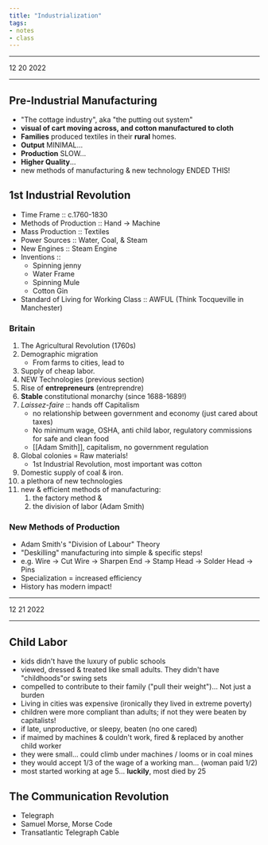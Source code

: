 ```yaml
---
title: "Industrialization"
tags:
- notes
- class
---
```


--- 
12 20 2022

---

## Pre-Industrial Manufacturing
- "The cottage industry", aka "the putting out system"
- **visual of cart moving across, and cotton manufactured to cloth**
- **Families** produced textiles in their **rural** homes.
- **Output** MINIMAL...
- **Production** SLOW...
- **Higher Quality**...
- new methods of manufacturing & new technology ENDED THIS!
## 1st Industrial Revolution
- Time Frame :: c.1760-1830
- Methods of Production :: Hand -> Machine
- Mass Production :: Textiles
- Power Sources :: Water, Coal, & Steam
- New Engines :: Steam Engine
- Inventions ::
	- Spinning jenny
	- Water Frame
	- Spinning Mule
	- Cotton Gin
- Standard of Living for Working Class :: AWFUL (Think Tocqueville in Manchester)
### Britain
1. The Agricultural Revolution (1760s)
2. Demographic migration
	- From farms to cities, lead to
3. Supply of cheap labor.
4. NEW Technologies (previous section)
5. Rise of **entrepreneurs** (entreprendre)
6. **Stable** constitutional monarchy (since 1688-1689!)
7. *Laissez-faire* :: hands off Capitalism
	- no relationship between government and economy (just cared about taxes)
	- No minimum wage, OSHA, anti child labor, regulatory commissions for safe and clean food
	- [[Adam Smith]], capitalism, no government regulation
8. Global colonies = Raw materials!
	- 1st Industrial Revolution, most important was cotton
9. Domestic supply of coal & iron.
10. a plethora of new technologies
11. new & efficient methods of manufacturing:
	1. the factory method &
	2. the division of labor (Adam Smith)
### New Methods of Production
- Adam Smith's "Division of Labour" Theory
- "Deskilling" manufacturing into simple & specific steps!
- e.g. Wire -> Cut Wire -> Sharpen End -> Stamp Head -> Solder Head -> Pins
- Specialization = increased efficiency
- History has modern impact!
--- 
12 21 2022

---
## Child Labor
- kids didn't have the luxury of public schools
- viewed, dressed & treated like small adults. They didn't have "childhoods"or swing sets
- compelled to contribute to their family ("pull their weight")... Not just a burden
- Living in cities was expensive (ironically they lived in extreme poverty)
- children were more compliant than adults; if not they were beaten by capitalists!
- if late, unproductive, or sleepy, beaten (no one cared)
- if maimed by machines & couldn't work, fired & replaced by another child worker
- they were small... could climb under machines / looms or in coal mines
- they would accept 1/3 of the wage of a working man... (woman paid 1/2)
- most started working at age 5... **luckily**, most died by 25
## The Communication Revolution
- Telegraph
- Samuel Morse, Morse Code
- Transatlantic Telegraph Cable